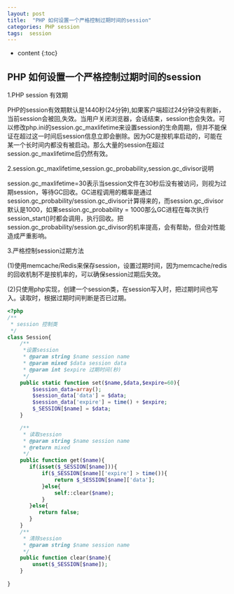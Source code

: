 ```yaml
---
layout: post
title:  "PHP 如何设置一个严格控制过期时间的session"
categories: PHP session 
tags:  session 
---
```


* content
{:toc}

## PHP 如何设置一个严格控制过期时间的session

1.PHP session 有效期

PHP的session有效期默认是1440秒(24分钟),如果客户端超过24分钟没有刷新，当前session会被回,失效。当用户关闭浏览器，会话结束，session也会失效。可以修改php.ini的session.gc_maxlifetime来设置session的生命周期，但并不能保证在超过这一时间后session信息立即会删除。因为GC是按机率启动的，可能在某一个长时间内都没有被启动。那么大量的session在超过session.gc_maxlifetime后仍然有效。





2.session.gc_maxlifetime,session.gc_probability,session.gc_divisor说明

session.gc_maxlifetime=30表示当session文件在30秒后没有被访问，则视为过期session，等待GC回收。GC进程调用的概率是通过session.gc_probability/session.gc_divisor计算得来的，而session.gc_divisor默认是1000，如果session.gc_probability = 1000那么GC进程在每次执行session_start()时都会调用，执行回收。把session.gc_probability/session.gc_divisor的机率提高，会有帮助，但会对性能造成严重影响。

3.严格控制session过期方法

(1)使用memcache/Redis来保存session，设置过期时间，因为memcache/redis的回收机制不是按机率的，可以确保session过期后失效。

(2)只使用php实现，创建一个session类，在session写入时，把过期时间也写入。读取时，根据过期时间判断是否已过期。


```php
<?php
/**
 * session 控制类
 */
class Session{
    /**
     *设置session
     * @param string $name session name
     * @param mixed $data session data
     * @param int $expire 过期时间(秒)
     */
    public static function set($name,$data,$expire=60){
        $session_data=array();
        $session_data['data'] = $data;
        $session_data['expire'] = time() + $expire;
        $_SESSION[$name] = $data;
    }

    /**
     * 读取session
     * @param string $name session name
     * @return mixed
     */
    public function get($name){
       if(isset($_SESSION[$name])){
           if($_SESSION[$name]['expire'] > time()){
               return $_SESSION[$name]['data'];
           }else{
               self::clear($name);
           }
       }else{
          return false;
       }
    }
    /**
     * 清除session
     * @param string $name session name
     */
    public function clear($name){
        unset($_SESSION[$name]);
    }
	
}
```


